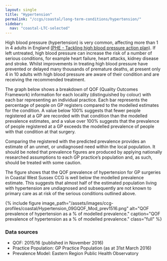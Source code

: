 ```yaml
---
layout: single
title: "Hypertension"
permalink: "/ccgs/coastal/long-term-conditions/hypertension/"
sidebar:
  nav: "coastal-LTC-selected"
---
```


High blood pressure (hypertension) is very common, affecting more than 1 in 4 adults in England [(PHE - Tackling high blood pressure action plan)](https://www.gov.uk/government/uploads/system/uploads/attachment_data/file/404881/Tackling_high_blood_pressure_-_FINAL.pdf). If left untreated, high blood pressure can increase the risk of a number of serious conditions, for example heart failure, heart attacks, kidney disease and stroke. Whilst improvements in treating high blood pressure have prevented or delayed many thousands of premature deaths, at present only 4 in 10 adults with high blood pressure are aware of their condition and are receiving the recommended treatment.

The graph below shows a breakdown of QOF (Quality Outcomes Framework) information for each locality (distinguished by colour) with each bar representing an individual practice. Each bar represents the percentage of people on GP registers compared to the modelled estimates for the condition. A value below 100% suggests that fewer people registered at a GP are recorded with that condition than the modelled prevalence estimates, and a value over 100% suggests that the prevalence of people registered at a GP exceeds the modelled prevalence of people with that condition at that surgery.

Comparing the registered with the predicted prevalence provides an estimate of an unmet, or undiagnosed need within the local population. It should be noted that prevalence figures are produced by applying nationally researched assumptions to each GP practice’s population and, as such, should be treated with some caution.

The figure shows that the QOF prevalence of hypertension for GP surgeries in Coastal West Sussex CCG is well below the modelled prevalence estimate. This suggests that almost half of the estimated population living with hypertension are undiagnosed and subsequently are not known to primary care as at risk of the serious conditions outlined above.

{% include figure image_path="/assets/images/ccg-profiles/coastal/Hypertension_09GQOF_Mod_prev1516.png" alt="QOF prevalence of hypertension as a % of modelled prevalence." caption="QOF prevalence of hypertension as a % of modelled prevalence." class="full" %}

### Data sources

- QOF: 2015/16 (published in November 2016)
- Practice Population: GP Practice Population (as at 31st March 2016)
- Prevalence Model: Eastern Region Public Health Observatory